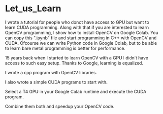 # Let_us_Learn

I wrote a tutorial for people who donot have access to GPU but want to learn CUDA programming. 
Along with that if you are interested to learn OpenCV programming, I show how to install OpenCV on Google Colab.
You can copy this ".ipynb" file and start programming in C++ with OpenCV and CUDA.
Ofcourse we can write Python code in Google Colab, but to be able to learn bare metal programming is better for performance.

15 years back when I started to learn OpenCV with a GPU I didn't have access to such easy setup. 
Thanks to Google, learning is equalized. 

I wrote a cpp program with OpenCV libraries.

I also wrote a simple CUDA programs to start with.

Select a T4 GPU in your Google Colab runtime and execute the CUDA program.

Combine them both and speedup your OpenCV code.
